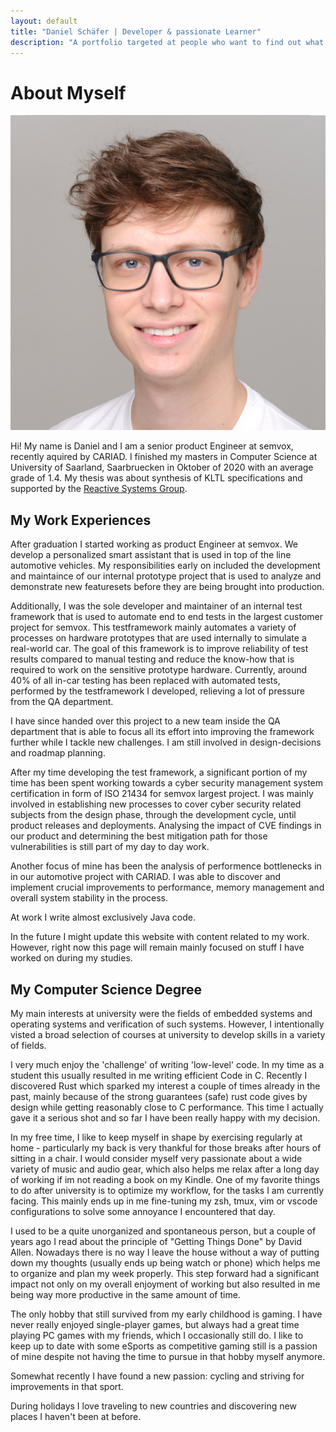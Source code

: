 ```yaml
---
layout: default
title: "Daniel Schäfer | Developer & passionate Learner"
description: "A portfolio targeted at people who want to find out what I've been up to in recent years. Includes a detailed description of projects and my university career and a very brief outlook of what I've been up to since my graduation."
---
```


# About Myself

<img class="profile-picture" src="me.jpg">

Hi! My name is Daniel and I am a senior product Engineer at semvox, recently aquired by CARIAD. I finished my masters in Computer Science at University of Saarland, Saarbruecken in Oktober of 2020 with an average grade of 1.4. My thesis was about synthesis of KLTL specifications and supported by the [Reactive Systems Group](https://www.react.uni-saarland.de).


## My Work Experiences

After graduation I started working as product Engineer at semvox. We develop a personalized smart assistant that is used in top of the line automotive vehicles. My responsibilities early on included the development and maintaince of our internal prototype project that is used to analyze and demonstrate new featuresets before they are being brought into production. 

Additionally, I was the sole developer and maintainer of an internal test framework that is used to automate end to end tests in the largest customer project for semvox. This testframework mainly automates a variety of processes on hardware prototypes that are used internally to simulate a real-world car. The goal of this framework is to improve reliability of test results compared to manual testing and reduce the know-how that is required to work on the sensitive prototype hardware. Currently, around 40% of all in-car testing has been replaced with automated tests, performed by the testframework I developed, relieving a lot of pressure from the QA department.

I have since handed over this project to a new team inside the QA department that is able to focus all its effort into improving the framework further while I tackle new challenges. I am still involved in design-decisions and roadmap planning.

After my time developing the test framework, a significant portion of my time has been spent working towards a cyber security management system certification in form of ISO 21434 for semvox largest project. I was mainly involved in establishing new processes to cover cyber security related subjects from the design phase, through the development cycle, until product releases and deployments.
Analysing the impact of CVE findings in our product and determining the best mitigation path for those vulnerabilities is still part of my day to day work.

Another focus of mine has been the analysis of performence bottlenecks in in our automotive project with CARIAD. I was able to discover and implement crucial improvements to performance, memory management and overall system stability in the process.

At work I write almost exclusively Java code.

In the future I might update this website with content related to my work. However, right now this page will remain mainly focused on stuff I have worked on during my studies.

## My Computer Science Degree

My main interests at university were the fields of embedded systems and operating systems and verification of such systems. However, I intentionally visted a broad selection of courses at university to develop skills in a variety of fields.

I very much enjoy the 'challenge' of writing 'low-level' code. In my time as a student this usually resulted in me writing efficient Code in C. Recently I discovered Rust which sparked my interest a couple of times already in the past, mainly because of the strong guarantees (safe) rust code gives by design while getting reasonably close to C performance. This time I actually gave it a serious shot and so far I have been really happy with my decision.

In my free time, I like to keep myself in shape by exercising regularly at home - particularly my back is very thankful for those breaks after hours of sitting in a chair. I would consider myself very passionate about a wide variety of music and audio gear, which also helps me relax after a long day of working if im not reading a book on my Kindle. One of my favorite things to do after university is to optimize my workflow, for the tasks I am currently facing. This mainly ends up in me fine-tuning my zsh, tmux, vim or vscode configurations to solve some annoyance I encountered that day.

I used to be a quite unorganized and spontaneous person, but a couple of years ago I read about the principle of "Getting Things Done" by David Allen. Nowadays there is no way I leave the house without a way of putting down my thoughts (usually ends up being watch or phone) which helps me to organize and plan my week properly. This step forward had a significant impact not only on my overall enjoyment of working but also resulted in me being way more productive in the same amount of time.

The only hobby that still survived from my early childhood is gaming. I have never really enjoyed single-player games, but always had a great time playing PC games with my friends, which I occasionally still do. I like to keep up to date with some eSports as competitive gaming still is a passion of mine despite not having the time to pursue in that hobby myself anymore.

Somewhat recently I have found a new passion: cycling and striving for improvements in that sport.

During holidays I love traveling to new countries and discovering new places I haven't been at before.
